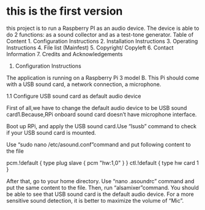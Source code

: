 # this is the first version
this project is to run a Raspberry PI as an audio device. The device is able to
do 2 functions: as a sound collector and as a test-tone generator.
Table of Content
        1. Configuration Instructions
        2. Installation Instructions
        3. Operating Instructions
        4. File list (Mainfest)
        5. Copyright/ Copyleft
        6. Contact Information
        7. Credits and Acknowledgements

1. Configuration Instructions

The application is running on a Raspberry Pi 3 model B. This Pi should
come with a USB sound card, a network connection, a microphone.

1.1 Configure USB sound card as default audio device

First of all,we have to change the default audio device to be USB
sound card1.Because,RPi onboard sound card doesn’t have microphone interface. 

Boot up RPi, and apply the USB sound card.Use “lsusb” command to check
if your USB sound card is mounted.

Use “sudo nano /etc/asound.conf”command and put following content to
the file

pcm.!default {
  type plug
  slave {
    pcm "hw:1,0"
  }
}
ctl.!default {
    type hw
    card 1
}

After that, go to your home directory. Use “nano .asoundrc” command and
put the same content to the file.
Then, run “alsamixer”command. You should be able to see that USB sound card is the default audio device. For a more sensitive sound detection, it is better
 to maximize the volume of “Mic”.
